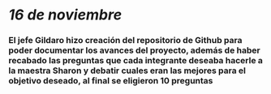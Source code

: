 # *16 de noviembre*

### El jefe Gildaro hizo creación del repositorio de Github para poder documentar los avances del proyecto, además de haber recabado las preguntas que cada integrante deseaba hacerle a la maestra Sharon y debatir cuales eran las mejores para el objetivo deseado, al final se eligieron 10 preguntas
